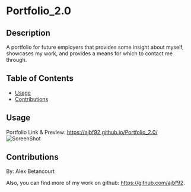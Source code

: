 # Portfolio_2.0

## Description 

A portfolio for future employers that provides some insight about myself, showcases my work, and provides a means for which to contact me through. 

## Table of Contents

* [Usage](#usage)
* [Contributions](#Contributions)

## Usage 

Portfolio Link & Preview:
https://ajbf92.github.io/Portfolio_2.0/
![ScreenShot](images/portfolio.png)

## Contributions

By: Alex Betancourt

Also, you can find more of my work on github: https://github.com/ajbf92.
